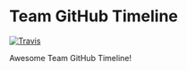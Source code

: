 # Team GitHub Timeline
[![Travis][build-badge]][build]

Awesome Team GitHub Timeline!

[build-badge]: https://img.shields.io/travis/lunatic-cat/react-timeline-github-activity/master.png?style=flat-square
[build]: https://travis-ci.org/lunatic-cat/react-timeline-github-activity
